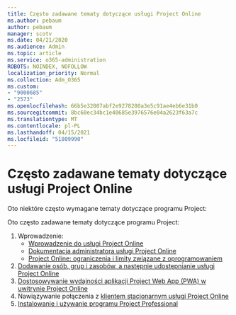 ```yaml
---
title: Często zadawane tematy dotyczące usługi Project Online
ms.author: pebaum
author: pebaum
manager: scotv
ms.date: 04/21/2020
ms.audience: Admin
ms.topic: article
ms.service: o365-administration
ROBOTS: NOINDEX, NOFOLLOW
localization_priority: Normal
ms.collection: Adm_O365
ms.custom:
- "9000685"
- "2573"
ms.openlocfilehash: 66b5e32807abf2e9278280a3e5c91ae4eb6e31b0
ms.sourcegitcommit: 8bc60ec34bc1e40685e3976576e04a2623f63a7c
ms.translationtype: MT
ms.contentlocale: pl-PL
ms.lasthandoff: 04/15/2021
ms.locfileid: "51809990"
---
```

# <a name="project-online-frequently-requested-topics"></a>Często zadawane tematy dotyczące usługi Project Online

Oto niektóre często wymagane tematy dotyczące programu Project:

Oto często zadawane tematy dotyczące programu Project:
1.  Wprowadzenie: 
    -   [Wprowadzenie do usługi Project Online](https://docs.microsoft.com/projectonline/get-started-with-project-online) 
    -   [Dokumentacja administratora usługi Project Online](https://docs.microsoft.com/projectonline/project-online) 
    -   [Project Online: ograniczenia i limity związane z oprogramowaniem](https://docs.microsoft.com/ProjectOnline/project-online-software-boundaries-and-limits) 
2.  [Dodawanie osób, grup i zasobów, a następnie udostępnianie usługi Project Online](https://docs.microsoft.com/projectonline/step-2-add-people-to-project-online) 
3.  [Dostosowywanie wydajności aplikacji Project Web App (PWA) w uwitrynie Project Online](https://docs.microsoft.com/projectonline/tune-project-online-performance)
4.  Nawiązywanie połączenia z [klientem stacjonarnym usługi Project Online](https://docs.microsoft.com/projectonline/connect-to-project-online-with-the-project-online-desktop-client) 
5.  [Instalowanie i używanie programu Project Professional](https://support.office.com/article/install-project-7059249b-d9fe-4d61-ab96-5c5bf435f281) 
